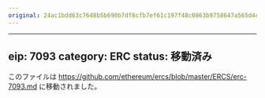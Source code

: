 ```yaml
---
original: 24ac1bdd63c7648b5b690b7df8cfb7ef61c197f48c0863b9758647a565d4ccae
---
```


---
eip: 7093
category: ERC
status: 移動済み
---

このファイルは https://github.com/ethereum/ercs/blob/master/ERCS/erc-7093.md に移動されました。